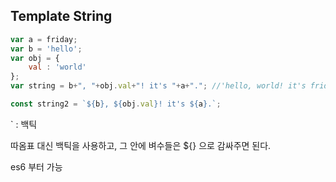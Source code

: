 ## Template String

```javascript
var a = friday;
var b = 'hello';
var obj = {
    val : 'world'
};
var string = b+", "+obj.val+"! it's "+a+"."; //'hello, world! it's friday.
```



```javascript
const string2 = `${b}, ${obj.val}! it's ${a}.`;
```

` : 백틱

따옴표 대신 백틱을 사용하고, 그 안에 벼수들은 ${} 으로 감싸주면 된다.

es6 부터 가능
